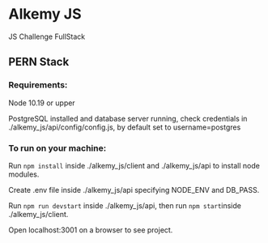 # Alkemy JS
JS Challenge FullStack

## PERN Stack

### Requirements:

Node 10.19 or upper

PostgreSQL installed and database server running, check credentials in ./alkemy_js/api/config/config.js, by default set to username=postgres

### To run on your machine:

Run `npm install` inside ./alkemy_js/client and ./alkemy_js/api to install node modules.

Create .env file inside ./alkemy_js/api specifying NODE_ENV and DB_PASS.

Run `npm run devstart` inside ./alkemy_js/api, then run `npm start`inside ./alkemy_js/client.

Open localhost:3001 on a browser to see project.

